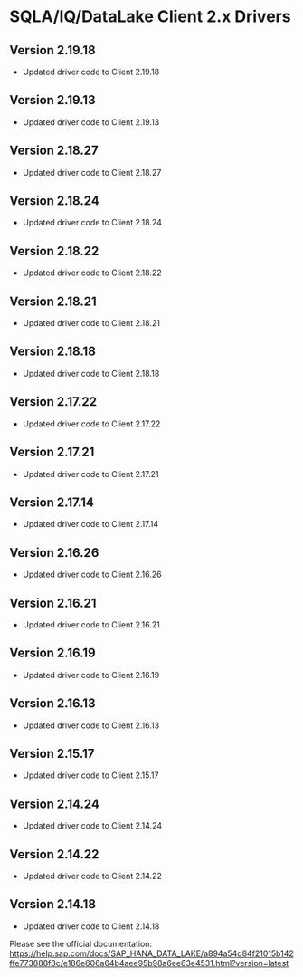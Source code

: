 # SQLA/IQ/DataLake Client 2.x Drivers

## Version 2.19.18

- Updated driver code to Client 2.19.18

## Version 2.19.13

- Updated driver code to Client 2.19.13

## Version 2.18.27

- Updated driver code to Client 2.18.27

## Version 2.18.24

- Updated driver code to Client 2.18.24

## Version 2.18.22

- Updated driver code to Client 2.18.22

## Version 2.18.21

- Updated driver code to Client 2.18.21

## Version 2.18.18

- Updated driver code to Client 2.18.18

## Version 2.17.22

- Updated driver code to Client 2.17.22

## Version 2.17.21

- Updated driver code to Client 2.17.21

## Version 2.17.14

- Updated driver code to Client 2.17.14

## Version 2.16.26

- Updated driver code to Client 2.16.26

## Version 2.16.21

- Updated driver code to Client 2.16.21

## Version 2.16.19

- Updated driver code to Client 2.16.19

## Version 2.16.13

- Updated driver code to Client 2.16.13

## Version 2.15.17

- Updated driver code to Client 2.15.17

## Version 2.14.24

- Updated driver code to Client 2.14.24

## Version 2.14.22

- Updated driver code to Client 2.14.22

## Version 2.14.18

- Updated driver code to Client 2.14.18

Please see the official documentation:
https://help.sap.com/docs/SAP_HANA_DATA_LAKE/a894a54d84f21015b142ffe773888f8c/e186e606a64b4aee95b98a6ee63e4531.html?version=latest

